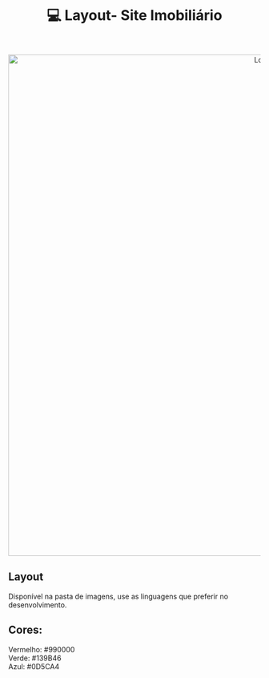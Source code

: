 <h1 align="center"> 💻 Layout- Site Imobiliário</h1> 




<br />
<p align="center">
    <img src="https://github.com/Sara01romao/layout-site-imobiliario/assets/46323667/e8bc8a53-1ed7-4528-96cc-fbe093fcee95" alt="Logo" width="1000">
    

 <br />
 
</p>

## Layout 
Disponível na pasta de imagens, use as linguagens que preferir no desenvolvimento. 

## Cores:
Vermelho: #990000<br>
Verde: #139B46<br>
Azul: #0D5CA4
